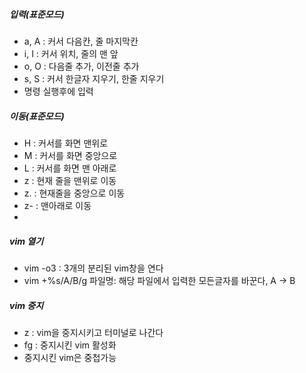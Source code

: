 ##### 입력(표준모드)
- a, A : 커서 다음칸, 줄 마지막칸
- i, I : 커서 위치, 줄의 맨 앞
- o, O : 다음줄 추가, 이전줄 추가
- s, S : 커서 한글자 지우기, 한줄 지우기
- 명령 실행후에 입력

##### 이동(표준모드)
- H : 커서를 화면 맨위로
- M : 커서를 화면 중앙으로 
- L : 커서를 화면 맨 아래로
- z<enter> : 현재 줄을 맨위로 이동
- z. : 현재줄을 중앙으로 이동
- z- : 맨아래로 이동
-

##### vim 열기
- vim -o3 : 3개의 분리된 vim창을 연다
- vim +%s/A/B/g 파일명: 해당 파일에서 입력한 모든글자를 바꾼다, A -> B


##### vim 중지
- <ctrl>z : vim을 중지시키고 터미널로 나간다
- fg : 중지시킨 vim 활성화
- 중지시킨 vim은 중첩가능 

